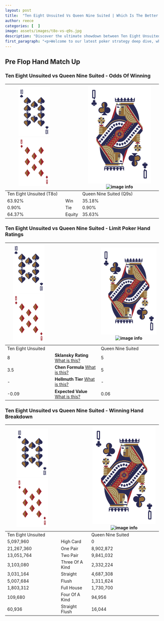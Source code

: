```yaml
---
layout: post
title:  "Ten Eight Unsuited Vs Queen Nine Suited | Which Is The Better Hand In Poker? A Complete Guide"
author: reece
categories: [  ]
image: assets/images/t8o-vs-q9s.jpg
description: "Discover the ultimate showdown between Ten Eight Unsuited and Queen Nine Suited in poker! Uncover the odds, strategies, and scenarios where one hand triumphs over the other. Get ready to up your poker game with this thrilling analysis."
first_paragraph: "<p>Welcome to our latest poker strategy deep dive, where we're pitting two distinct hands against each other in a high-stakes showdown: Ten Eight Unsuited vs Queen Nine Suited.</p><p>In the dynamic world of poker, every decision counts, and knowing which hand holds the upper hand is key to your success at the table.</p><p>In this article, we'll dissect these two hands, explore the scenarios where one dominates the other, and equip you with the knowledge to make strategic choices that can tip the odds in your favor.</p><p>Get ready to unravel the intriguing dynamics of these poker hands and elevate your game to new heights.</p>"
---
```




[comment]: # (sp0)

## Pre Flop Hand Match Up

<div class="table hand-ratings" markdown="1"> 



### Ten Eight Unsuited vs Queen Nine Suited - Odds Of Winning


    
| ![image info](assets/images/hand1/T.png) ![image info](assets/images/hand1/8o.png) |  | ![image info](assets/images/hand2/Q.png) ![image info](assets/images/hand2/9s.png) |
| -------- | -------- | -------- |
| Ten Eight Unsuited (T8o) |  | Queen Nine Suited (Q9s) |
| 63.92% | Win | 35.18% |
| 0.90% | Tie | 0.90% |
| 64.37% | Equity | 35.63% |




[comment]: # (sp1)



### Ten Eight Unsuited vs Queen Nine Suited - Limit Poker Hand Ratings


    
| ![image info](assets/images/hand1/T.png) ![image info](assets/images/hand1/8o.png) |  | ![image info](assets/images/hand2/Q.png) ![image info](assets/images/hand2/9s.png) |
| -------- | -------- | -------- |
| Ten Eight Unsuited |  | Queen Nine Suited |
| 8 | **Sklansky Rating** [What is this?](/sklansky-rating-explained) | 5 |
| 3.5 | **Chen Formula** [What is this?](/chen-formula-explained) | 5 |
| - | **Hellmuth Tier** [What is this?](/Hellmuth-tier-explained) | - |
| -0.09 | **Expected Value** [What is this?](/expected-value-explained) | 0.06 |




[comment]: # (sp2)



### Ten Eight Unsuited vs Queen Nine Suited - Winning Hand Breakdown


    
| ![image info](assets/images/hand1/T.png) ![image info](assets/images/hand1/8o.png) |  | ![image info](assets/images/hand2/Q.png) ![image info](assets/images/hand2/9s.png) |
| -------- | -------- | -------- |
| Ten Eight Unsuited |  | Queen Nine Suited |
| 5,097,960 | High Card | 0 |
| 21,267,360 | One Pair | 8,902,872 |
| 13,051,764 | Two Pair | 9,841,032 |
| 3,103,080 | Three Of A Kind | 2,332,224 |
| 3,031,164 | Straight | 4,687,308 |
| 5,007,684 | Flush | 1,311,624 |
| 1,803,312 | Full House | 1,730,700 |
| 109,680 | Four Of A Kind | 94,956 |
| 60,936 | Straight Flush | 16,044 |




[comment]: # (sp3)



</div>

[comment]: # (sp4)



[comment]: # (sp5)

